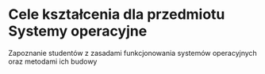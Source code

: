 # Cele kształcenia dla przedmiotu Systemy operacyjne
 Zapoznanie studentów z zasadami funkcjonowania systemów operacyjnych oraz metodami ich budowy
